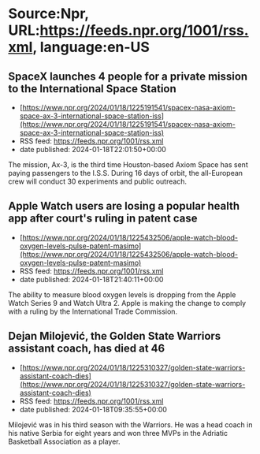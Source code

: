 # Source:Npr, URL:https://feeds.npr.org/1001/rss.xml, language:en-US

## SpaceX launches 4 people for a private mission to the International Space Station
 - [https://www.npr.org/2024/01/18/1225191541/spacex-nasa-axiom-space-ax-3-international-space-station-iss](https://www.npr.org/2024/01/18/1225191541/spacex-nasa-axiom-space-ax-3-international-space-station-iss)
 - RSS feed: https://feeds.npr.org/1001/rss.xml
 - date published: 2024-01-18T22:01:50+00:00

The mission, Ax-3, is the third time Houston-based Axiom Space has sent paying passengers to the I.S.S. During 16 days of orbit, the all-European crew will conduct 30 experiments and public outreach.

## Apple Watch users are losing a popular health app after court's ruling in patent case
 - [https://www.npr.org/2024/01/18/1225432506/apple-watch-blood-oxygen-levels-pulse-patent-masimo](https://www.npr.org/2024/01/18/1225432506/apple-watch-blood-oxygen-levels-pulse-patent-masimo)
 - RSS feed: https://feeds.npr.org/1001/rss.xml
 - date published: 2024-01-18T21:40:11+00:00

The ability to measure blood oxygen levels is dropping from the Apple Watch Series 9 and Watch Ultra 2. Apple is making the change to comply with a ruling by the International Trade Commission.

## Dejan Milojević, the Golden State Warriors assistant coach, has died at 46
 - [https://www.npr.org/2024/01/18/1225310327/golden-state-warriors-assistant-coach-dies](https://www.npr.org/2024/01/18/1225310327/golden-state-warriors-assistant-coach-dies)
 - RSS feed: https://feeds.npr.org/1001/rss.xml
 - date published: 2024-01-18T09:35:55+00:00

Milojević was in his third season with the Warriors. He was a head coach in his native Serbia for eight years and won three MVPs in the Adriatic Basketball Association as a player.


